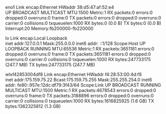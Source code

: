 eno1      Link encap:Ethernet  HWaddr 38:d5:47:af:52:e4  
          UP BROADCAST MULTICAST  MTU:1500  Metric:1
          RX packets:0 errors:0 dropped:0 overruns:0 frame:0
          TX packets:0 errors:0 dropped:0 overruns:0 carrier:0
          collisions:0 txqueuelen:1000 
          RX bytes:0 (0.0 B)  TX bytes:0 (0.0 B)
          Interrupt:20 Memory:fb200000-fb220000 

lo        Link encap:Local Loopback  
          inet addr:127.0.0.1  Mask:255.0.0.0
          inet6 addr: ::1/128 Scope:Host
          UP LOOPBACK RUNNING  MTU:65536  Metric:1
          RX packets:3651181 errors:0 dropped:0 overruns:0 frame:0
          TX packets:3651181 errors:0 dropped:0 overruns:0 carrier:0
          collisions:0 txqueuelen:1000 
          RX bytes:247733175 (247.7 MB)  TX bytes:247733175 (247.7 MB)

wlxf42853004df8 Link encap:Ethernet  HWaddr f4:28:53:00:4d:f8  
          inet addr:175.159.75.22  Bcast:175.159.75.255  Mask:255.255.254.0
          inet6 addr: fe80::957e:12dc:df79:3f43/64 Scope:Link
          UP BROADCAST RUNNING MULTICAST  MTU:1500  Metric:1
          RX packets:4678543 errors:0 dropped:0 overruns:0 frame:0
          TX packets:3188896 errors:0 dropped:0 overruns:0 carrier:0
          collisions:0 txqueuelen:1000 
          RX bytes:1616825925 (1.6 GB)  TX bytes:1362325812 (1.3 GB)

